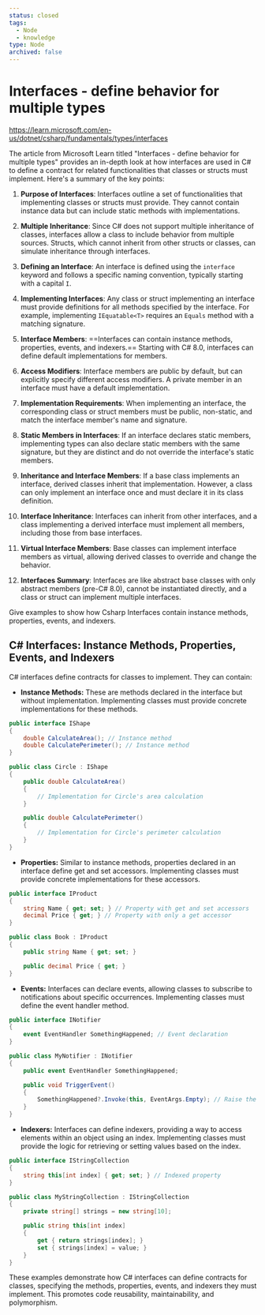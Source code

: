 ```yaml
---
status: closed
tags:
  - Node
  - knowledge
type: Node
archived: false
---
```


# Interfaces - define behavior for multiple types

https://learn.microsoft.com/en-us/dotnet/csharp/fundamentals/types/interfaces


The article from Microsoft Learn titled "Interfaces - define behavior for multiple types" provides an in-depth look at how interfaces are used in C# to define a contract for related functionalities that classes or structs must implement. Here's a summary of the key points:

1. **Purpose of Interfaces**: Interfaces outline a set of functionalities that implementing classes or structs must provide. They cannot contain instance data but can include static methods with implementations.

2. **Multiple Inheritance**: Since C# does not support multiple inheritance of classes, interfaces allow a class to include behavior from multiple sources. Structs, which cannot inherit from other structs or classes, can simulate inheritance through interfaces.

3. **Defining an Interface**: An interface is defined using the `interface` keyword and follows a specific naming convention, typically starting with a capital `I`.

4. **Implementing Interfaces**: Any class or struct implementing an interface must provide definitions for all methods specified by the interface. For example, implementing `IEquatable<T>` requires an `Equals` method with a matching signature.

5. **Interface Members**: ==Interfaces can contain instance methods, properties, events, and indexers.== Starting with C# 8.0, interfaces can define default implementations for members.

6. **Access Modifiers**: Interface members are public by default, but can explicitly specify different access modifiers. A private member in an interface must have a default implementation.

7. **Implementation Requirements**: When implementing an interface, the corresponding class or struct members must be public, non-static, and match the interface member's name and signature.

8. **Static Members in Interfaces**: If an interface declares static members, implementing types can also declare static members with the same signature, but they are distinct and do not override the interface's static members.

9. **Inheritance and Interface Members**: If a base class implements an interface, derived classes inherit that implementation. However, a class can only implement an interface once and must declare it in its class definition.

10. **Interface Inheritance**: Interfaces can inherit from other interfaces, and a class implementing a derived interface must implement all members, including those from base interfaces.

11. **Virtual Interface Members**: Base classes can implement interface members as virtual, allowing derived classes to override and change the behavior.

12. **Interfaces Summary**: Interfaces are like abstract base classes with only abstract members (pre-C# 8.0), cannot be instantiated directly, and a class or struct can implement multiple interfaces.


Give examples to show how Csharp Interfaces contain instance methods, properties, events, and indexers.

## C# Interfaces: Instance Methods, Properties, Events, and Indexers

C# interfaces define contracts for classes to implement. They can contain:

* **Instance Methods:** These are methods declared in the interface but without implementation. Implementing classes must provide concrete implementations for these methods.

```csharp
public interface IShape
{
    double CalculateArea(); // Instance method
    double CalculatePerimeter(); // Instance method
}

public class Circle : IShape
{
    public double CalculateArea() 
    { 
        // Implementation for Circle's area calculation 
    }

    public double CalculatePerimeter() 
    { 
        // Implementation for Circle's perimeter calculation 
    }
}

```

* **Properties:** Similar to instance methods, properties declared in an interface define get and set accessors. Implementing classes must provide concrete implementations for these accessors.

```csharp
public interface IProduct
{
    string Name { get; set; } // Property with get and set accessors
    decimal Price { get; } // Property with only a get accessor
}

public class Book : IProduct
{
    public string Name { get; set; } 

    public decimal Price { get; } 
}
```

* **Events:** Interfaces can declare events, allowing classes to subscribe to notifications about specific occurrences. Implementing classes must define the event handler method.

```csharp
public interface INotifier
{
    event EventHandler SomethingHappened; // Event declaration
}

public class MyNotifier : INotifier
{
    public event EventHandler SomethingHappened;

    public void TriggerEvent() 
    { 
        SomethingHappened?.Invoke(this, EventArgs.Empty); // Raise the event
    }
}

```

* **Indexers:** Interfaces can define indexers, providing a way to access elements within an object using an index. Implementing classes must provide the logic for retrieving or setting values based on the index.

```csharp
public interface IStringCollection
{
    string this[int index] { get; set; } // Indexed property
}

public class MyStringCollection : IStringCollection
{
    private string[] strings = new string[10];

    public string this[int index] 
    { 
        get { return strings[index]; } 
        set { strings[index] = value; } 
    }
}

```



These examples demonstrate how C# interfaces can define contracts for classes, specifying the methods, properties, events, and indexers they must implement. This promotes code reusability, maintainability, and polymorphism.
